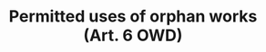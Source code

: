 ---
draft: "false"
title: "Permitted uses of orphan works (Art. 6 OWD)"
<!--- REQUIRED: title of the exception as used in the list of exception on the homepage --->
short: "owd"
<!--- REQUIRED: short code of the exception --->
summary: ""
<!--- REQUIRED: summary of the the excption - no more than 400 characters--->
linklaw: ""
<!--- OPTIONAL: link to the exception on eur-lex ---> 
---